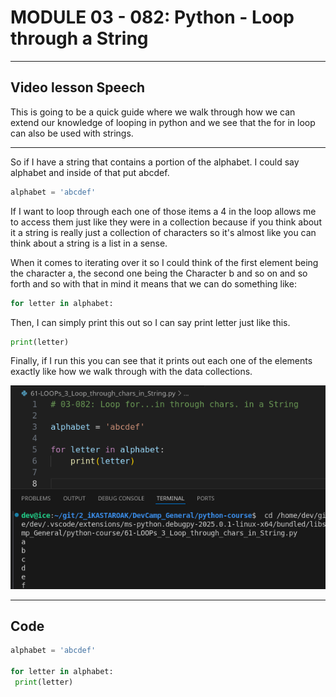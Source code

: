 # MODULE 03 - 082: Python - Loop through a String



****

## Video lesson Speech

This is going to be a quick guide where we walk through how we can extend our knowledge of looping in python and we see that the for in loop can also be used with strings.

****

So if I have a string that contains a portion of the alphabet. I could say alphabet and inside of that put abcdef.

```python
alphabet = 'abcdef'
```

If I want to loop through each one of those items a 4 in the loop allows me to access them just like they were in a collection because if you think about it a string is really just a collection of characters so it's almost like you can think about a string is a list in a sense. 


When it comes to iterating over it so I could think of the first element being the character a, the second one being the Character b and so on and so forth and so with that in mind it means that we can do something like:

```python
for letter in alphabet:

```

Then, I can simply print this out so I can say print letter just like this.

```python
print(letter)
```

Finally, if I run this you can see that it prints out each one of the elements exactly like how we walk through with the data collections.

![large](./03-081_IMG1.png)



****

## Code

```python
alphabet = 'abcdef'

for letter in alphabet:
 print(letter)
```
